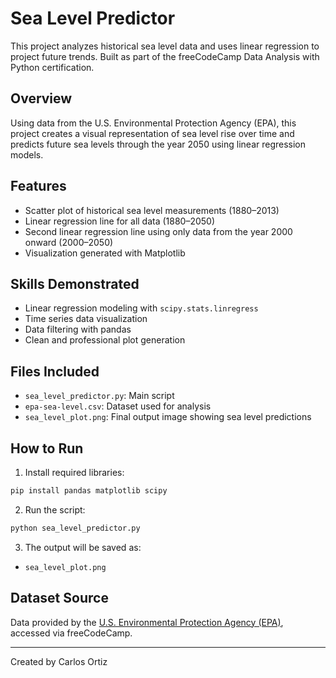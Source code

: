 # Sea Level Predictor

This project analyzes historical sea level data and uses linear regression to project future trends. Built as part of the freeCodeCamp Data Analysis with Python certification.

## Overview

Using data from the U.S. Environmental Protection Agency (EPA), this project creates a visual representation of sea level rise over time and predicts future sea levels through the year 2050 using linear regression models.

## Features

- Scatter plot of historical sea level measurements (1880–2013)
- Linear regression line for all data (1880–2050)
- Second linear regression line using only data from the year 2000 onward (2000–2050)
- Visualization generated with Matplotlib

## Skills Demonstrated

- Linear regression modeling with `scipy.stats.linregress`
- Time series data visualization
- Data filtering with pandas
- Clean and professional plot generation

## Files Included

- `sea_level_predictor.py`: Main script
- `epa-sea-level.csv`: Dataset used for analysis
- `sea_level_plot.png`: Final output image showing sea level predictions

## How to Run

1. Install required libraries:
```bash
pip install pandas matplotlib scipy
```

2. Run the script:
```bash
python sea_level_predictor.py
```

3. The output will be saved as:
- `sea_level_plot.png`

## Dataset Source

Data provided by the [U.S. Environmental Protection Agency (EPA)](https://www.epa.gov/climate-indicators/climate-change-indicators-sea-level), accessed via freeCodeCamp.

---

Created by Carlos Ortiz
